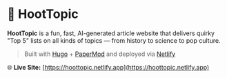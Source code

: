 # 🦉 HootTopic

**HootTopic** is a fun, fast, AI-generated article website that delivers quirky "Top 5" lists on all kinds of topics — from history to science to pop culture.

> Built with [Hugo](https://gohugo.io/) + [PaperMod](https://github.com/adityatelange/hugo-PaperMod) and deployed via [Netlify](https://www.netlify.com/)

🌐 **Live Site:** [https://hoottopic.netlify.app](https://hoottopic.netlify.app)

